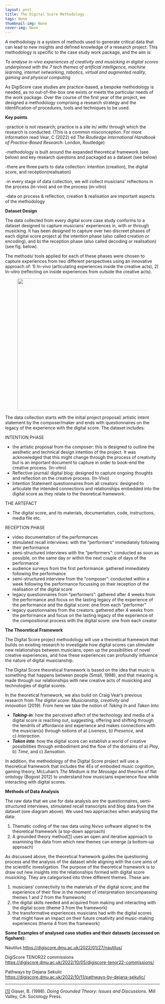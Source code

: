 ```yaml
---
layout: post
title: The Digital Score Methodology
tags: None
thumbnail-img: None
cover-img: None
---
```

<p>A methodology is a system of methods used to generate critical data that can lead to new insights and defined knowledge of a research project. This methodology is specific to the case study work package, and the aim is:</p>



<p><em>To analyse in-vivo experiences of creativity and musicking in digital scores underpinned with the 7 tech themes of artificial intelligence, machine learning, internet networking, robotics, virtual and augmented reality, gaming and physical computing</em></p>



<p>As DigiScore case studies are practice-based, a bespoke methodology is needed, as no out-of-the-box one exists or meets the particular needs of the work package. Over the course of the first year of the project, we designed a methodology comprising a research strategy and the identification of procedures, tools and techniques to be used.</p>



<p><strong>Key points</strong></p>



<p>-practice is not research; practice is a site in/ with/ through which the research is conducted. (This is a common misconception. For more information read Vear, C (2022) ed <em>The Routledge International Handbook of Practice-Based Research</em>: London, Routledge)</p>



<p>-methodology is built around the expanded theoretical framework (see below) and key research questions and packaged as a dataset (see below)</p>



<p>-there are three parts to data collection: intention (creation), the digital score, and reception(realisation)</p>



<p>-in every stage of data collection, we will collect musicians’ reflections in the process (in-vivo) and on the process (in-vitro)</p>



<p>-data on process &amp; reflection, creation &amp; realisation are important aspects of the methodology</p>



<p><strong>Data</strong><strong>set Design</strong></p>



<p>The data collected from every digital score case study conforms to a dataset designed to capture musicians’ experiences in, with or through musicking. It has been designed to capture over two discreet phases of each digital score project a) the intention phase (also called creation or encoding), and b) the reception phase (also called decoding or realisation) (see fig. below).</p>



<p>The methods/ tools applied for each of these phases were chosen to capture experiences from two different perspectives using an innovative approach of: 1) In-vivo (articulating experiences inside the creative acts), 2) In-vitro (reflecting on inside experiences from outside the creative acts).</p>



<figure class="wp-block-image size-full"><img decoding="async" loading="lazy" width="936" height="430" src="https://digiscore.dmu.ac.uk/wp-content/uploads/2022/10/image-3.png" alt="" class="wp-image-4756" srcset="https://digiscore.dmu.ac.uk/wp-content/uploads/2022/10/image-3.png 936w, https://digiscore.dmu.ac.uk/wp-content/uploads/2022/10/image-3-300x138.png 300w, https://digiscore.dmu.ac.uk/wp-content/uploads/2022/10/image-3-768x353.png 768w" sizes="(max-width: 936px) 100vw, 936px" /></figure>



<p class="has-nv-dark-bg-color has-text-color">The data collection starts with the initial project proposal/ artistic intent statement by the composer/maker and ends with questionnaires on the legacy of the experience with the digital score. The dataset includes:</p>



<p>INTENTION PHASE</p>



<ul class="has-nv-dark-bg-color has-text-color"><li>the artistic proposal from the composer: this is designed to outline the aesthetic and technical design intention of the project. It was acknowledged that this might change through the process of creativity but is an important document to capture in order to book-end the creative process. (In-vitro)</li><li>Reflective journal/ digital blog: designed to capture ongoing thoughts and reflection on the creative process. (In-Vivo)</li><li>Intention Statement questionnaires from all creators: designed to articulate the intended connections and relationships embedded into the digital score as they relate to the theoretical framework.</li></ul>



<p>THE ARTEFACT</p>



<ul><li>The digital score, and its materials, documentation, code, instructions, media file etc.</li></ul>



<p>RECEPTION PHASE</p>



<ul><li>video documentation of the performances</li><li>stimulated recall interviews: with the “performers” immediately following their performance</li><li>semi-structured interviews with the “performers”: conducted as soon as possible, on the same day or within the next couple of days of the performance</li><li>audience surveys from the first performance: gathered immediately following the performance</li><li>semi-structured interview from the “composer”: conducted within a week following the performance focussing on their reception of the realisation of the digital score</li><li>legacy questionnaires from “performers”: gathered after 4 weeks from the performance and focus on the lasting legacy of the experience of the performance and the digital score: one from each “performer”</li><li>legacy questionnaires from the creators: gathered after 4 weeks from the performance and focus on the lasting legacy of the experience of the compositional process with the digital score: one from each creator</li></ul>



<p><strong>The Theoretical Framework</strong></p>



<p>The Digital Score project methodology will use a theoretical framework that builds on existing research to investigate how digital scores can stimulate new relationships between musicians, open up the possibilities of novel creative experiences, and how these experiences can profoundly influence the nature of digital musicianship.</p>



<p>The Digital Score theoretical framework is based on the idea that music is something that happens between people (Small, 1998), and that meaning is made through our relationships with new creative acts of musicking and technologies of digital scores.</p>



<p>In the theoretical framework, we also build on Craig Vear’s previous research from&nbsp;<em>The digital score: Musicianship, creativity and innovation</em>&nbsp;(2019). From here we take the notion of&nbsp;<em>Taking In</em>&nbsp;and&nbsp;<em>Taken Into</em>:</p>



<ul><li><strong><em>Taking-in</em></strong><em>:</em>&nbsp;how the perceived affect of the technology and media of a digital score is reaching out, suggesting, offering and shifting through the tendrils of affordance and experience and makes connections with the musician(s) through notions of a)&nbsp;<em>Liveness</em>, b)&nbsp;<em>Presence</em>, and c)&nbsp;<em>Interaction</em>.</li><li><strong><em>Taken into</em></strong>: how the digital score can establish a world of creative possibilities through embodiment and the flow of the domains of a)&nbsp;<em>Play</em>, b)&nbsp;<em>Time</em>, and c)&nbsp;<em>Sensation</em>.</li></ul>



<p>In addition, the methodology of the Digital Score project will use a theoretical framework that includes the 4Es of embodied music cognition, gaming theory, McLuhan&#8217;s <em>The Medium is the Message</em> and theories of flat ontology (Bogost 2012) to understand how musicians experience flow while interacting with digital scores.</p>



<p><strong>Methods of Data Analysis</strong></p>



<p>The raw data that we use for data analysis are the questionnaires, semi-structured interviews, stimulated recall transcripts and blog data from the dataset (see diagram above). We used two approaches when analysing the data:</p>



<ol type="1"><li>Thematic coding of the raw data using Nvivo software aligned to the theoretical framework (a top-down approach)</li><li>A grounded theory method<a href="#_ftn1">[1]</a> uses an open and iterative approach to examining the data from which new themes can emerge (a bottom-up approach)</li></ol>



<p>As discussed above, the theoretical framework guides the questioning process and the analysis of the dataset while aligning with the core aims of the scientific investigation. The purpose of the theoretical framework is to draw out new insights into the relationships formed with digital score musicking. They are categorised into three different themes. These are:</p>



<ol type="1"><li>musicians’ connectivity to the materials of the digital score; and the experience of their flow in the moment of interpretation (encompassing themes 1 and 2 from the framework)</li><li>the digital skills needed and acquired from making and interacting with the digital score (theme 3 from the framework)</li><li>the transformative experiences musicians had with the digital scores that might have an impact on their future creativity and music-making experiences (theme 4 from the framework)</li></ol>



<p><strong>Some Examples of analysed case studies and their datasets (accessed on figshare):</strong></p>



<p>Nautilus <a href="https://digiscore.dmu.ac.uk/2022/01/27/nautilus/%20">https://digiscore.dmu.ac.uk/2022/01/27/nautilus/</a></p>



<p>DigiScore TENOR22 commissions <a href="https://digiscore.dmu.ac.uk/2022/10/05/digiscore-tenor22-commissions/">https://digiscore.dmu.ac.uk/2022/10/05/digiscore-tenor22-commissions/</a></p>



<p>Pathways by Dejana Sekulic <a href="https://digiscore.dmu.ac.uk/2022/10/11/pathways-by-dejana-sekulic/">https://digiscore.dmu.ac.uk/2022/10/11/pathways-by-dejana-sekulic/</a></p>



<hr class="wp-block-separator has-alpha-channel-opacity"/>



<p><a href="#_ftnref1">[1]</a> Glaser, B. (1998). <em>Doing Grounded Theory: Issues and Discussions.</em> Mill Valley, CA: Sociology Press.</p>
